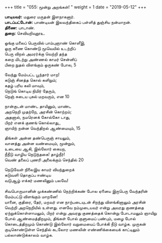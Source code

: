 ﻿+++
title = "055: மூன்று அறங்கள்!  "
weight = 1
date = "2019-05-12"
+++

**பாடியவர்:** மதுரை மருதன் இளநாகனார்.  
**பாடப்பட்டோன்:** பாண்டியன் இலவந்திகைப் பள்ளித் துஞ்சிய நன்மாறன்.  
**திணை:** பாடாண்.  
**துறை:** செவியறிவுறூஉ.  
  
ஓங்கு மலைப் பெருவில் பாம்புஞாண் கொளீஇ,  
ஒரு கணை கொண்டு மூவெயில் உடற்றிப்  
பெரு விறல் அமரர்க்கு வெற்றி தந்த  
கறை மிடற்று அண்ணல் காமர் சென்னிப்  
பிறை நுதல் விளங்கும் ஒருகண் போல, 5  
  
வேந்து மேம்பட்ட பூந்தார் மாற!  
கடுஞ் சினத்த கொல் களிறும்;  
கதழ் பரிய கலி மாவும்,  
நெடுங் கொடிய நிமிர் தேரும்,  
நெஞ் சுடைய புகல் மறவரும், என 10  
  
நான்குடன் மாண்ட தாயினும், மாண்ட  
அறநெறி முதற்றே, அரசின் கொற்றம்;  
அதனால், நமரெனக் கோல்கோ டாது,  
பிறர் எனக் குணங் கொல்லாது,,  
ஞாயிற் றன்ன வெந்திறல் ஆண்மையும், 15  
  
திங்கள் அன்ன தண்பெருஞ் சாயலும்,  
வானத்து அன்ன வண்மையும், மூன்றும்,  
உடையை ஆகி, இல்லோர் கையற,  
நீநீடு வாழிய நெடுந்தகை! தாழ்நீர்!  
வெண் தலைப் புணரி அலைக்கும் செந்தில் 20  
  
நெடுவேள் நிலைஇய காமர் வியந்துறைக்  
கடுவளி தொகுப்ப ஈண்டிய  
வடுஆழ் எக்கர் மணலினும் பலவே!  
   
சிவபொருமானின் முக்கண்ணில் நெற்றிக்கண் போல ஏனைய இருபெரு வேந்தரின் மேம்பட்டு விளங்கும் மாறனே!  
யானை, குதிரை, தேர், மறவர் என நாற்படையுடன் சிறந்து விளங்கினாலும் அரசின் வெற்றி அறநெறியில் உள்ளது. எனவே நம்முடையவர் என்று அவரது குணத்தை ஏற்றுக்கொள்ளாமலும், பிறர் என்று அவரது குணத்தைக் கொன்று போடாமலும் ஞாயிறு போல் ஆண்மைத்திறமும், திங்கள் போல் குளுமைப் பண்பும், மழை போல் கொடைத்திறமும் கொண்டு இல்லோர் வறுமையைப் போக்கி நீடு வாழ்க. முருகன் குடிகொண்டுள்ள செந்தில் கடலோர மணலின் எண்ணிக்கையைக் காட்டிலும் பல்லாண்டுக்காலம் வாழ்க.  
